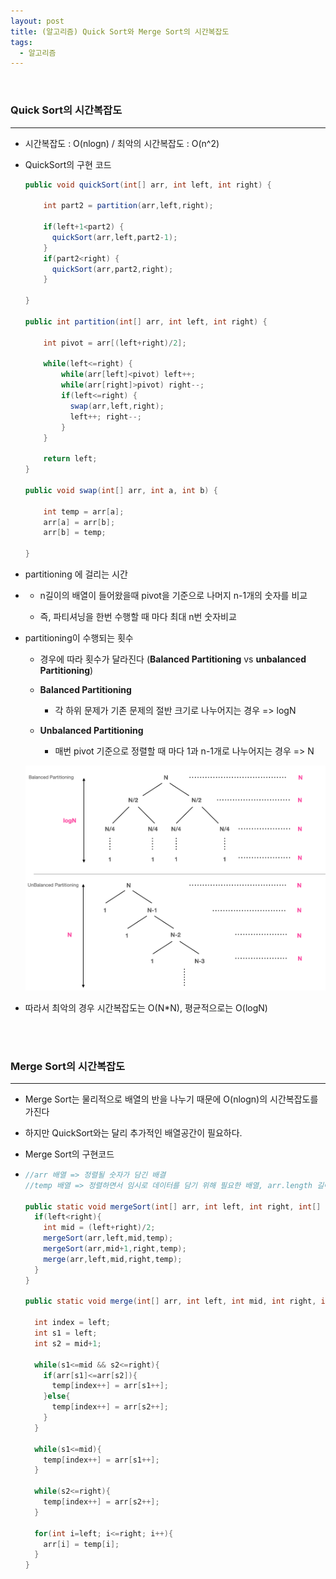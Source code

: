 ```yaml
---
layout: post
title: (알고리즘) Quick Sort와 Merge Sort의 시간복잡도  
tags:
  - 알고리즘
---
```


<br>

### Quick Sort의 시간복잡도

---

- 시간복잡도 : O(nlogn) / 최악의 시간복잡도 : O(n^2)

- QuickSort의 구현 코드 

    ```java
    public void quickSort(int[] arr, int left, int right) {
      
        int part2 = partition(arr,left,right);
      
        if(left+1<part2) {
          quickSort(arr,left,part2-1);
        }
        if(part2<right) {
          quickSort(arr,part2,right);
        }
      
    }
      
    public int partition(int[] arr, int left, int right) {
      
        int pivot = arr[(left+right)/2]; 
      
        while(left<=right) {
            while(arr[left]<pivot) left++;
            while(arr[right]>pivot) right--;
            if(left<=right) {
              swap(arr,left,right);
              left++; right--;
            }
        }
      
        return left;
    }
      
    public void swap(int[] arr, int a, int b) {
      
        int temp = arr[a];
        arr[a] = arr[b];
        arr[b] = temp;
      
    }
    ```

- partitioning 에 걸리는 시간 

- - n길이의 배열이 들어왔을때 pivot을 기준으로 나머지 n-1개의 숫자를 비교
  
  - 즉, 파티셔닝을 한번 수행할 때 마다 최대 n번 숫자비교 

- partitioning이 수행되는 횟수  
  
  - 경우에 따라 횟수가 달라진다 (**Balanced Partitioning** vs **unbalanced Partitioning**)
  
  - **Balanced Partitioning**
    - 각 하위 문제가 기존 문제의 절반 크기로 나누어지는 경우  => logN
    
  - **Unbalanced Partitioning**
    - 매번 pivot 기준으로 정렬할 때 마다 1과 n-1개로 나누어지는 경우 => N
  
  ![SortTimeComplexity.png](https://github.com/AmyJJung/blog/blob/main/images/DataStructure/SortTimeComplexity.png?raw=true)

- 따라서 최악의 경우 시간복잡도는 O(N*N),  평균적으로는 O(logN)  

<br>

<br>

### Merge Sort의 시간복잡도

---

- Merge Sort는 물리적으로 배열의 반을 나누기 때문에 O(nlogn)의 시간복잡도를 가진다

- 하지만 QuickSort와는 달리 추가적인 배열공간이 필요하다. 

- Merge Sort의 구현코드

- ```java
  //arr 배열 => 정렬될 숫자가 담긴 배결
  //temp 배열 => 정렬하면서 임시로 데이터를 담기 위해 필요한 배열, arr.length 길이와 같다
  
  public static void mergeSort(int[] arr, int left, int right, int[] temp) {
    if(left<right){
      int mid = (left+right)/2;
      mergeSort(arr,left,mid,temp);   
      mergeSort(arr,mid+1,right,temp);
      merge(arr,left,mid,right,temp);
    }
  }
  
  public static void merge(int[] arr, int left, int mid, int right, int[] temp){
  
    int index = left;
    int s1 = left;
    int s2 = mid+1;
  
    while(s1<=mid && s2<=right){
      if(arr[s1]<=arr[s2]){
        temp[index++] = arr[s1++];
      }else{
        temp[index++] = arr[s2++];
      }
    }
  
    while(s1<=mid){
      temp[index++] = arr[s1++];
    }
  
    while(s2<=right){
      temp[index++] = arr[s2++];
    }
  
    for(int i=left; i<=right; i++){
      arr[i] = temp[i];
    }
  }
  ```
